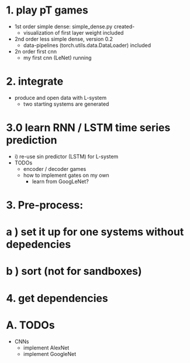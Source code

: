 # 1. play pT games
- 1st order simple dense: simple_dense.py created-
  - visualization of first layer weight included
- 2nd order less simple dense, version 0.2
  - data-pipelines (torch.utils.data.DataLoader) included
- 2n order first cnn
  - my first cnn (LeNet) running
# 2. integrate
- produce and open data with L-system
  - two starting systems are generated
# 3.0 learn RNN / LSTM time series prediction
- i) re-use sin predictor (LSTM) for L-system
- TODOs
  - encoder / decoder games
  - how to implement gates on my own
    - learn from GoogLeNet?
# 3. Pre-process: 
#  a ) set it up for one systems without depedencies
#  b ) sort (not for sandboxes)
# 4. get dependencies
# A. TODOs
  - CNNs
    - implement AlexNet
    - implement GoogleNet
